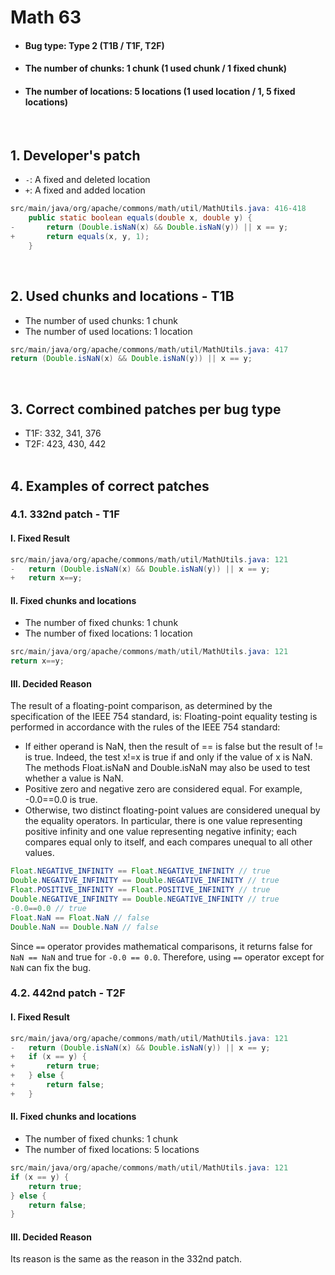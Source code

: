 # Math 63
* <h4>Bug type: Type 2 (T1B / T1F, T2F)</h4>
* <h4>The number of chunks: 1 chunk (1 used chunk / 1 fixed chunk)</h4>
* <h4>The number of locations: 5 locations (1 used location / 1, 5 fixed locations)</h4>
<br>

## 1. Developer's patch
* `-`: A fixed and deleted location
* `+`: A fixed and added location
```java
src/main/java/org/apache/commons/math/util/MathUtils.java: 416-418
    public static boolean equals(double x, double y) {
-       return (Double.isNaN(x) && Double.isNaN(y)) || x == y;
+       return equals(x, y, 1);
    }
```
<br>

## 2. Used chunks and locations - T1B
* The number of used chunks: 1 chunk
* The number of used locations: 1 location
```java
src/main/java/org/apache/commons/math/util/MathUtils.java: 417
return (Double.isNaN(x) && Double.isNaN(y)) || x == y;
```
<br>

## 3. Correct combined patches per bug type
* T1F: 332, 341, 376
* T2F: 423, 430, 442
<br><br>

## 4. Examples of correct patches
### 4.1. 332nd patch - T1F
#### I. Fixed Result
```java
src/main/java/org/apache/commons/math/util/MathUtils.java: 121
-   return (Double.isNaN(x) && Double.isNaN(y)) || x == y;
+   return x==y;
```

#### II. Fixed chunks and locations
* The number of fixed chunks: 1 chunk
* The number of fixed locations: 1 location
```java
src/main/java/org/apache/commons/math/util/MathUtils.java: 121
return x==y;
```

#### III. Decided Reason 
The result of a floating-point comparison, as determined by the specification of the IEEE 754 standard, is:
Floating-point equality testing is performed in accordance with the rules of the IEEE 754 standard:
* If either operand is NaN, then the result of == is false but the result of != is true. Indeed, the test x!=x is true if and only if the value of x is NaN. The methods Float.isNaN and Double.isNaN may also be used to test whether a value is NaN.
* Positive zero and negative zero are considered equal. For example, -0.0==0.0 is true.
* Otherwise, two distinct floating-point values are considered unequal by the equality operators. In particular, there is one value representing positive infinity and one value representing negative infinity; each compares equal only to itself, and each compares unequal to all other values.
```java
Float.NEGATIVE_INFINITY == Float.NEGATIVE_INFINITY // true
Double.NEGATIVE_INFINITY == Double.NEGATIVE_INFINITY // true
Float.POSITIVE_INFINITY == Float.POSITIVE_INFINITY // true
Double.NEGATIVE_INFINITY == Double.NEGATIVE_INFINITY // true
-0.0==0.0 // true
Float.NaN == Float.NaN // false
Double.NaN == Double.NaN // false
```
Since ```==``` operator provides mathematical comparisons, it returns false for ```NaN == NaN``` and true for ```-0.0 == 0.0```. Therefore, using ```==``` operator except for ```NaN``` can fix the bug.
<br>

### 4.2. 442nd patch - T2F
#### I. Fixed Result
```java
src/main/java/org/apache/commons/math/util/MathUtils.java: 121
-   return (Double.isNaN(x) && Double.isNaN(y)) || x == y;
+   if (x == y) {
+       return true; 
+   } else { 
+       return false; 
+   }
```  

#### II. Fixed chunks and locations
* The number of fixed chunks: 1 chunk
* The number of fixed locations: 5 locations
```java
src/main/java/org/apache/commons/math/util/MathUtils.java: 121
if (x == y) {
    return true;
} else { 
    return false;
}
```

#### III. Decided Reason 
Its reason is the same as the reason in the 332nd patch.
<br><br>
